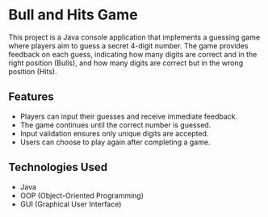 # Bull and Hits Game

This project is a Java console application that implements a guessing game where players aim to guess a secret 4-digit number.
The game provides feedback on each guess, indicating how many digits are correct and in the right position (Bulls), 
and how many digits are correct but in the wrong position (Hits).

## Features

- Players can input their guesses and receive immediate feedback.
- The game continues until the correct number is guessed.
- Input validation ensures only unique digits are accepted.
- Users can choose to play again after completing a game.

## Technologies Used

- Java
- OOP (Object-Oriented Programming)
- GUI (Graphical User Interface)
